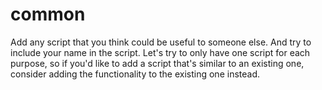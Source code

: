 common
==========

Add any script that you think could be useful to someone else. And try to include your name in the script. Let's try to only have one script for each purpose, so if you'd like to add a script that's similar to an existing one, consider adding the functionality to the existing one instead.
